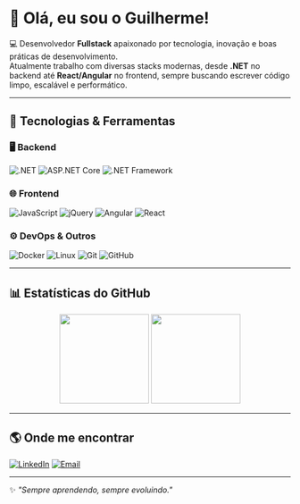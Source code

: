 # 👋 Olá, eu sou o Guilherme!

💻 Desenvolvedor **Fullstack** apaixonado por tecnologia, inovação e boas práticas de desenvolvimento.  
Atualmente trabalho com diversas stacks modernas, desde **.NET** no backend até **React/Angular** no frontend, sempre buscando escrever código limpo, escalável e performático.  

---

## 🚀 Tecnologias & Ferramentas

### 🖥️ Backend
![.NET](https://img.shields.io/badge/.NET-512BD4?style=for-the-badge&logo=dotnet&logoColor=white)
![ASP.NET Core](https://img.shields.io/badge/ASP.NET%20Core-512BD4?style=for-the-badge&logo=dotnet&logoColor=white)
![.NET Framework](https://img.shields.io/badge/.NET%20Framework-5C2D91?style=for-the-badge&logo=dotnet&logoColor=white)

### 🌐 Frontend
![JavaScript](https://img.shields.io/badge/JavaScript-F7DF1E?style=for-the-badge&logo=javascript&logoColor=black)
![jQuery](https://img.shields.io/badge/jQuery-0769AD?style=for-the-badge&logo=jquery&logoColor=white)
![Angular](https://img.shields.io/badge/Angular-DD0031?style=for-the-badge&logo=angular&logoColor=white)
![React](https://img.shields.io/badge/React-61DAFB?style=for-the-badge&logo=react&logoColor=black)

### ⚙️ DevOps & Outros
![Docker](https://img.shields.io/badge/Docker-2496ED?style=for-the-badge&logo=docker&logoColor=white)
![Linux](https://img.shields.io/badge/Linux-FCC624?style=for-the-badge&logo=linux&logoColor=black)
![Git](https://img.shields.io/badge/Git-F05032?style=for-the-badge&logo=git&logoColor=white)
![GitHub](https://img.shields.io/badge/GitHub-181717?style=for-the-badge&logo=github&logoColor=white)

---

## 📊 Estatísticas do GitHub

<p align="center">
  <img height="160em" src="https://github-readme-stats.vercel.app/api?username=lourenxx&show_icons=true&theme=merko" />
  <img height="160em" src="https://github-readme-stats.vercel.app/api/top-langs/?username=lourenxx&layout=compact&theme=radical" />
</p>

---

## 🌎 Onde me encontrar
[![LinkedIn](https://img.shields.io/badge/LinkedIn-0A66C2?style=for-the-badge&logo=linkedin&logoColor=white)](https://www.linkedin.com/in/guilherme-pexirile)
[![Email](https://img.shields.io/badge/Email-D14836?style=for-the-badge&logo=gmail&logoColor=white)](mailto:guilhermepxl7@gmail.com)

---

✨ _"Sempre aprendendo, sempre evoluindo."_  
